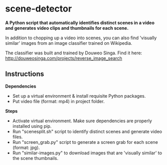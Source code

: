 # scene-detector

**A Python script that automatically identifies distinct scenes in a video and generates video clips and thumbnails for each scene.**

In addition to chopping up a video into scenes, you can also find 'visually similar' images from an image classifier trained on Wikipedia.

The classifier was built and trained by Douweo Singa. Find it here: http://douweosinga.com/projects/reverse_image_search

## Instructions

**Dependencies**

* Set up a virtual environment & install requisite Python packages.
* Put video file (format: mp4) in project folder.

**Steps**

* Activate virtual environment. Make sure dependencies are properly installed using pip.
* Run "scenesplit.sh" script to identify distinct scenes and generate video files.
* Run "screen_grab.py" script to generate a screen grab for each scene (format: jpg).
* Run "similar-images.py" to download images that are 'visually similar' to the scene thumbnails.
